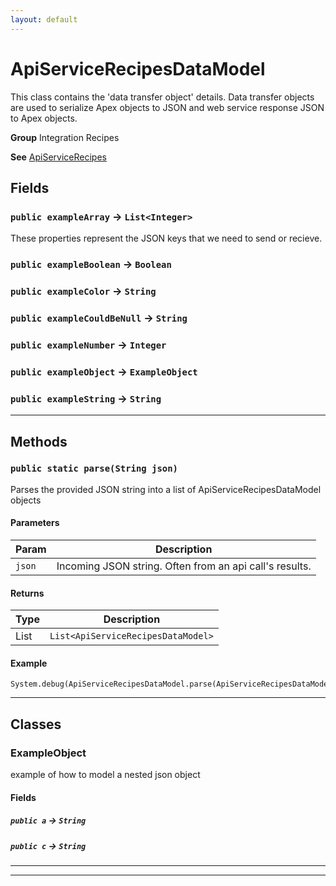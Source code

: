 ```yaml
---
layout: default
---
```

# ApiServiceRecipesDataModel

This class contains the 'data transfer object' details.
Data transfer objects are used to serialize Apex objects to JSON and
web service response JSON to Apex objects.


**Group** Integration Recipes


**See** [ApiServiceRecipes](https://github.com/trailheadapps/apex-recipes/wiki/ApiServiceRecipes)

## Fields

### `public exampleArray` → `List<Integer>`


These properties represent the JSON keys that we need to send or recieve.

### `public exampleBoolean` → `Boolean`


### `public exampleColor` → `String`


### `public exampleCouldBeNull` → `String`


### `public exampleNumber` → `Integer`


### `public exampleObject` → `ExampleObject`


### `public exampleString` → `String`


---
## Methods
### `public static parse(String json)`

Parses the provided JSON string into a list of ApiServiceRecipesDataModel objects

#### Parameters

|Param|Description|
|---|---|
|`json`|Incoming JSON string. Often from an api call's results.|

#### Returns

|Type|Description|
|---|---|
|List<ApiServiceRecipesDataModel>|`List<ApiServiceRecipesDataModel>`|

#### Example
```apex
System.debug(ApiServiceRecipesDataModel.parse(ApiServiceRecipesDataModel_Tests.testJSON));
```


---
## Classes
### ExampleObject

example of how to model a nested json object

#### Fields

##### `public a` → `String`


##### `public c` → `String`


---

---
